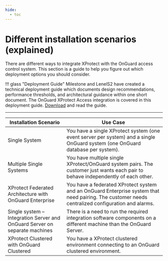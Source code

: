 ```yaml
---
hide:
  - toc
---
```

# Different installation scenarios (explained)

There are different ways to integrate XProtect with the OnGuard access control system. This section is a guide to help you figure out which deployment options you should consider. 

!!! glass "Deployment Guide"
    Milestone and LenelS2 have created a technical deployment guide which documents design recommendations, performance thresholds, and architectural guidance within one short document. The OnGuard XProtect Access integration is covered in this deployment guide. [Download](https://download.milestonesys.com/lenels2xpa) and read the guide. 
***
| Installation Scenario                                                         |Use Case                                                                                                                                                    |
|-------------------------------------------------------------------------------|------------------------------------------------------------------------------------------------------------------------------------------------------------|
| Single System                                                                 |   You have a single XProtect system (one event server per system) and a single OnGuard system (one OnGuard database per system).                          |
| Multiple Single Systems                                                       |  You have multiple single XProtect/OnGuard system pairs. The customer just wants each pair to behave independently of each other.                    |
| XProtect Federated Architecture with OnGuard Enterprise                       |   You have a federated XProtect system and an OnGuard Enterprise system that need pairing. The customer needs centralized configuration and alarms.   |
| Single system – Integration Server and OnGuard Server on separate machines    |   There is a need to run the required integration software components on a different machine than the OnGuard Server.                                    |
| XProtect Clustered with OnGuard Clustered                                     |   You have a XProtect clustered environment connecting to an OnGuard clustered environment.                                           |
